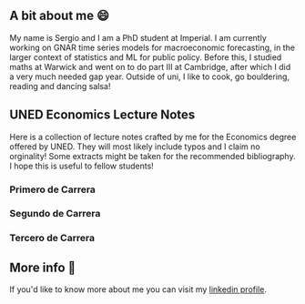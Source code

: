 ## A bit about me 😄
My name is Sergio and I am a PhD student at Imperial. I am currently working on GNAR time series models for macroeconomic forecasting, in the larger context of statistics and ML for public policy. Before this, I studied maths at Warwick and went on to do part III at Cambridge, after which I did a very much needed gap year. Outside of uni, I like to cook, go bouldering, reading and dancing salsa! 

## UNED Economics Lecture Notes
Here is a collection of lecture notes crafted by me for the Economics degree offered by UNED. They will most likely include typos and I claim no orginality! Some extracts might be taken for the recommended bibliography. I hope this is useful to fellow students!
### Primero de Carrera

### Segundo de Carrera

### Tercero de Carrera

## More info 📖
If you'd like to know more about me you can visit my [linkedin profile](https://www.linkedin.com/in/sergio-esta%C3%B1-ruiz-870347221/). 

